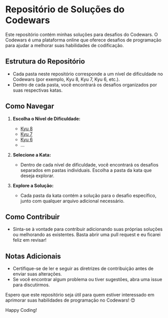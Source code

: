 # Repositório de Soluções do Codewars

Este repositório contém minhas soluções para desafios do Codewars. O Codewars é uma plataforma online que oferece desafios de programação para ajudar a melhorar suas habilidades de codificação.

## Estrutura do Repositório

- Cada pasta neste repositório corresponde a um nível de dificuldade no Codewars (por exemplo, Kyu 8, Kyu 7, Kyu 6, etc.).
- Dentro de cada pasta, você encontrará os desafios organizados por suas respectivas katas.

## Como Navegar

1. **Escolha o Nível de Dificuldade:**
   - [Kyu 8](/Kyu%208)
   - [Kyu 7](/Kyu%207)
   - [Kyu 6](/Kyu%206)
   - ...

2. **Selecione a Kata:**
   - Dentro de cada nível de dificuldade, você encontrará os desafios separados em pastas individuais. Escolha a pasta da kata que deseja explorar.

3. **Explore a Solução:**
   - Cada pasta da kata contém a solução para o desafio específico, junto com qualquer arquivo adicional necessário.

## Como Contribuir

- Sinta-se à vontade para contribuir adicionando suas próprias soluções ou melhorando as existentes. Basta abrir uma pull request e eu ficarei feliz em revisar!

## Notas Adicionais

- Certifique-se de ler e seguir as diretrizes de contribuição antes de enviar suas alterações.
- Se você encontrar algum problema ou tiver sugestões, abra uma issue para discutirmos.

Espero que este repositório seja útil para quem estiver interessado em aprimorar suas habilidades de programação no Codewars! 😊

Happy Coding!
